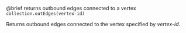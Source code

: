

@brief returns outbound edges connected to a vertex
`collection.outEdges(vertex-id)`

Returns outbound edges connected to the vertex specified by *vertex-id*.

